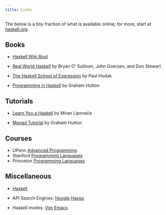 ```yaml
---
title: Links 
---
```


The below is a tiny fraction of what is available online;
for more, start at [haskell.org](http://haskell.org).

## Books 

- [Haskell Wiki Bool](http://en.wikibooks.org/wiki/Haskell) 

- [Real World Haskell](http://www.realworldhaskell.org)
  by Bryan O' Sullivan, John Goerzen, and Don Stewart

- [The Haskell School of Expression](http://haskell.cs.yale.edu/soe) 
  by Paul Hudak

- [Programming in Haskell](http://www.cs.nott.ac.uk/~gmh/book.html) by
  Graham Hutton

## Tutorials

- [Learn You a Haskell](http://learnyouahaskell.com/) by Miran Lipovača

- [Monad Tutorial](http://www.cs.nott.ac.uk/~gmh/monads) by Graham Hutton

## Courses

- UPenn [Advanced Programming](http://www.cis.upenn.edu/~bcpierce/courses/552-2008/index.html)
- Stanford [Programming Languages](https://courseware.stanford.edu/pg/courses/lectures/96023)
- Princeton [Programming Languages](https://http://www.cs.princeton.edu/~dpw/cos441-11/)


## Miscellaneous

- [Haskell](http://haskell.org)

- API Search Engines: 
  [Hoogle](http://haskell.org/hoogle) 
  [Hayoo](http://holumbus.fh-wedel.de/hayoo/hayoo.html)

- Haskell modes: 
  [Vim](http://projects.haskell.org/haskellmode-vim/) 
  [Emacs](http://www.haskell.org/haskellwiki/Haskell_mode_for_Emacs)

